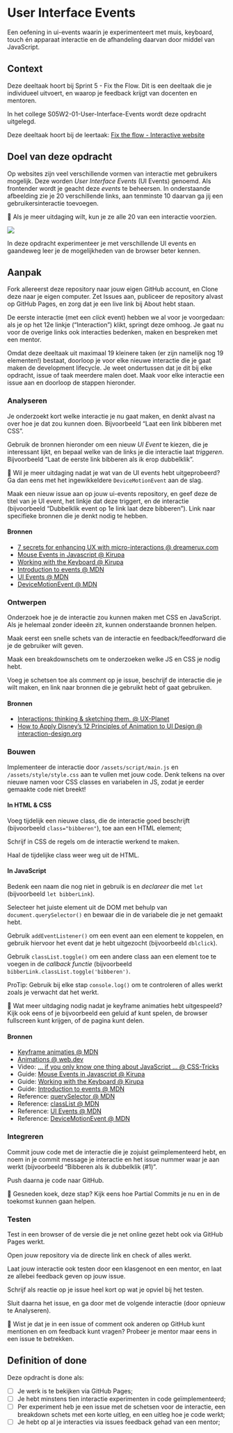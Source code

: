 
# User Interface Events

Een oefening in ui-events waarin je experimenteert met muis, keyboard, touch én apparaat interactie en de afhandeling daarvan door middel van JavaScript.

## Context

Deze deeltaak hoort bij Sprint 5 - Fix the Flow. Dit is een deeltaak die je individueel uitvoert, en waarop je feedback krijgt van docenten en mentoren.

In het college S05W2-01-User-Interface-Events wordt deze opdracht uitgelegd.

Deze deeltaak hoort bij de leertaak: [Fix the flow - Interactive website](https://github.com/fdnd-task/fix-the-flow-interactive-website)


## Doel van deze opdracht

Op websites zijn veel verschillende vormen van interactie met gebruikers mogelijk. Deze worden *User Interface Events* (UI Events) genoemd. Als frontender wordt je geacht deze _events_ te beheersen. In onderstaande afbeelding zie je 20 verschillende links, aan tenminste 10 daarvan ga jij een gebruikersinteractie toevoegen.

💪 Als je meer uitdaging wilt, kun je ze alle 20 van een interactie voorzien.

![](screenshot.png)

In deze opdracht experimenteer je met verschillende UI events en gaandeweg leer je de mogelijkheden van de browser beter kennen.


## Aanpak

Fork allereerst deze repository naar jouw eigen GitHub account, en Clone deze naar je eigen computer. Zet Issues aan, publiceer de repository alvast op GitHub Pages, en zorg dat je een live link bij About hebt staan.

De eerste interactie (met een _click_ event) hebben we al voor je voorgedaan: als je op het 12e linkje (“Interaction”) klikt, springt deze omhoog. Je gaat nu voor de overige links ook interacties bedenken, maken en bespreken met een mentor.

Omdat deze deeltaak uit maximaal 19 kleinere taken (er zijn namelijk nog 19 elementen!) bestaat, doorloop je voor elke nieuwe interactie die je gaat maken de development lifecycle. Je weet ondertussen dat je dit bij elke opdracht, issue of taak meerdere malen doet. Maak voor elke interactie een issue aan en doorloop de stappen hieronder.


### Analyseren

Je onderzoekt kort welke interactie je nu gaat maken, en denkt alvast na over hoe je dat zou kunnen doen. Bijvoorbeeld “Laat een link bibberen met CSS”.

Gebruik de bronnen hieronder om een nieuw _UI Event_ te kiezen, die je interessant lijkt, en bepaal welke van de links je die interactie laat _triggeren_. Bijvoorbeeld “Laat de eerste link bibberen als ik erop dubbelklik”.

💪 Wil je meer uitdaging nadat je wat van de UI events hebt uitgeprobeerd? Ga dan eens met het ingewikkeldere `DeviceMotionEvent` aan de slag.

Maak een nieuw issue aan op jouw ui-events repository, en geef deze de titel van je UI event, het linkje dat deze triggert, en de interactie (bijvoorbeeld “Dubbelklik event op 1e link laat deze bibberen”). Link naar specifieke bronnen die je denkt nodig te hebben.

#### Bronnen

- [7 secrets for enhancing UX with micro-interactions @ dreamerux.com](https://www.dreamerux.com/articles/35y5fyrr4pifhbondc7r636nkvyoqg)
- [Mouse Events in Javascript @ Kirupa](https://www.kirupa.com/html5/mouse_events_in_javascript.htm)
- [Working with the Keyboard @ Kirupa](https://www.kirupa.com/html5/keyboard_events_in_javascript.htm)
- [Introduction to events @ MDN](https://developer.mozilla.org/en-US/docs/Learn/JavaScript/Building_blocks/Events)
- [UI Events @ MDN](https://developer.mozilla.org/en-US/docs/Web/API/UI_Events)
- [DeviceMotionEvent @ MDN](https://developer.mozilla.org/en-US/docs/Web/API/DeviceMotionEvent)


### Ontwerpen

Onderzoek hoe je de interactie zou kunnen maken met CSS en JavaScript. Als je helemaal zonder ideeën zit, kunnen onderstaande bronnen helpen.

Maak eerst een snelle schets van de interactie en feedback/feedforward die je de gebruiker wilt geven.

Maak een breakdownschets om te onderzoeken welke JS en CSS je nodig hebt.

Voeg je schetsen toe als comment op je issue, beschrijf de interactie die je wilt maken, en link naar bronnen die je gebruikt hebt of gaat gebruiken.

#### Bronnen

- [Interactions: thinking & sketching them. @ UX-Planet](https://uxplanet.org/interactions-thinking-sketching-them-f3d4c1d11149)
- [How to Apply Disney’s 12 Principles of Animation to UI Design @ interaction-design.org](https://www.interaction-design.org/literature/article/ui-animation-how-to-apply-disney-s-12-principles-of-animation-to-ui-design)


### Bouwen

Implementeer de interactie door `/assets/script/main.js` en `/assets/style/style.css` aan te vullen met jouw code. Denk telkens na over nieuwe namen voor CSS classes en variabelen in JS, zodat je eerder gemaakte code niet breekt!

#### In HTML & CSS

Voeg tijdelijk een nieuwe class, die de interactie goed beschrijft (bijvoorbeeld `class="bibberen"`), toe aan een HTML element;

Schrijf in CSS de regels om de interactie werkend te maken.

Haal de tijdelijke class weer weg uit de HTML.

#### In JavaScript

Bedenk een naam die nog niet in gebruik is en _declareer_ die met `let` (bijvoorbeeld `let bibberLink`).

Selecteer het juiste element uit de DOM met behulp van `document.querySelector()` en bewaar die in de variabele die je net gemaakt hebt.

Gebruik `addEventListener()` om een event aan een element te koppelen, en gebruik hiervoor het event dat je hebt uitgezocht (bijvoorbeeld `dblclick`).

Gebruik `classList.toggle()` om een andere class aan een element toe te voegen in de _callback functie_ (bijvoorbeeld `bibberLink.classList.toggle('bibberen')`.

ProTip: Gebruik bij elke stap `console.log()` om te controleren of alles werkt zoals je verwacht dat het werkt.

💪 Wat meer uitdaging nodig nadat je keyframe animaties hebt uitgespeeld? Kijk ook eens of je bijvoorbeeld een geluid af kunt spelen, de browser fullscreen kunt krijgen, of de pagina kunt delen.

#### Bronnen

- [Keyframe animaties @ MDN](https://developer.mozilla.org/en-US/docs/Web/CSS/@keyframes)
- [Animations @ web.dev](https://web.dev/learn/css/animations)
- Video: [… if you only know one thing about JavaScript … @ CSS-Tricks](https://css-tricks.com/video-screencasts/150-hey-designers-know-one-thing-javascript-recommend/)
- Guide: [Mouse Events in Javascript @ Kirupa](https://www.kirupa.com/html5/mouse_events_in_javascript.htm)
- Guide: [Working with the Keyboard @ Kirupa](https://www.kirupa.com/html5/keyboard_events_in_javascript.htm)
- Guide: [Introduction to events @ MDN](https://developer.mozilla.org/en-US/docs/Learn/JavaScript/Building_blocks/Events)
- Reference: [querySelector @ MDN](https://developer.mozilla.org/en-US/docs/Web/API/Document/querySelector)
- Reference: [classList @ MDN](https://developer.mozilla.org/en-US/docs/Web/API/Element/classList) 
- Reference: [UI Events @ MDN](https://developer.mozilla.org/en-US/docs/Web/API/UI_Events)
- Reference: [DeviceMotionEvent @ MDN](https://developer.mozilla.org/en-US/docs/Web/API/DeviceMotionEvent)


### Integreren

Commit jouw code met de interactie die je zojuist geïmplementeerd hebt, en noem in je commit message je interactie en het issue nummer waar je aan werkt (bijvoorbeeld “Bibberen als ik dubbelklik (#1)”.

Push daarna je code naar GitHub.

💪 Gesneden koek, deze stap? Kijk eens hoe Partial Commits je nu en in de toekomst kunnen gaan helpen.

### Testen

Test in een browser of de versie die je net online gezet hebt ook via GitHub Pages werkt.

Open jouw repository via de directe link en check of alles werkt.

Laat jouw interactie ook testen door een klasgenoot en een mentor, en laat ze allebei feedback geven op jouw issue.

Schrijf als reactie op je issue heel kort op wat je opviel bij het testen.

Sluit daarna het issue, en ga door met de volgende interactie (door opnieuw te Analyseren).

💪 Wist je dat je in een issue of comment ook anderen op GitHub kunt mentionen en om feedback kunt vragen? Probeer je mentor maar eens in een issue te betrekken.


## Definition of done

Deze opdracht is done als:

- [ ] Je werk is te bekijken via GitHub Pages;
- [ ] Je hebt minstens tien interactie experimenten in code geïmplementeerd;
- [ ] Per experiment heb je een issue met de schetsen voor de interactie, een breakdown schets met een korte uitleg, en een uitleg hoe je code werkt;
- [ ] Je hebt op al je interacties via issues feedback gehad van een mentor;